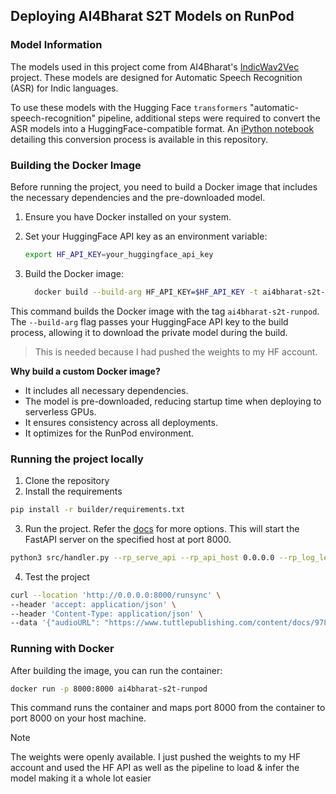## Deploying AI4Bharat S2T Models on RunPod

### Model Information

The models used in this project come from AI4Bharat's [IndicWav2Vec](https://github.com/AI4Bharat/IndicWav2Vec) project. These models are designed for Automatic Speech Recognition (ASR) for Indic languages.

To use these models with the Hugging Face `transformers` "automatic-speech-recognition" pipeline, additional steps were required to convert the ASR models into a HuggingFace-compatible format. An [iPython notebook](./ai4bharat-asr-to-hf-compatible.ipynb) detailing this conversion process is available in this repository.

### Building the Docker Image

Before running the project, you need to build a Docker image that includes the necessary dependencies and the pre-downloaded model.

1. Ensure you have Docker installed on your system.

2. Set your HuggingFace API key as an environment variable:
   ```bash
   export HF_API_KEY=your_huggingface_api_key
   ```
3. Build the Docker image:
    ```bash
      docker build --build-arg HF_API_KEY=$HF_API_KEY -t ai4bharat-s2t-runpod .
      ```
  This command builds the Docker image with the tag `ai4bharat-s2t-runpod`. The `--build-arg` flag passes your HuggingFace API key to the build process, allowing it to download the private model during the build. 
  
> This is needed because I had pushed the weights to my HF account.


**Why build a custom Docker image?**
* It includes all necessary dependencies.
* The model is pre-downloaded, reducing startup time when deploying to serverless GPUs.
* It ensures consistency across all deployments.
* It optimizes for the RunPod environment.

### Running the project locally

1. Clone the repository
2. Install the requirements
```bash
pip install -r builder/requirements.txt
```
3. Run the project. Refer the [docs](https://docs.runpod.io/serverless/workers/development/overview) for more options. This will start the FastAPI server on the specified host at port 8000.
```bash
python3 src/handler.py --rp_serve_api --rp_api_host 0.0.0.0 --rp_log_level DEBUG
```
4. Test the project
```bash
curl --location 'http://0.0.0.0:8000/runsync' \
--header 'accept: application/json' \
--header 'Content-Type: application/json' \
--data '{"audioURL": "https://www.tuttlepublishing.com/content/docs/9780804844383/06-18%20Part2%20Car%20Trouble.mp3", "language": "hi"}'
```

### Running with Docker
After building the image, you can run the container:
```bash
docker run -p 8000:8000 ai4bharat-s2t-runpod
```
This command runs the container and maps port 8000 from the container to port 8000 on your host machine.

> [!NOTE]
> The weights were openly available. I just pushed the weights to my HF account and used the HF API as well as the pipeline to load & infer the model making it a whole lot easier

